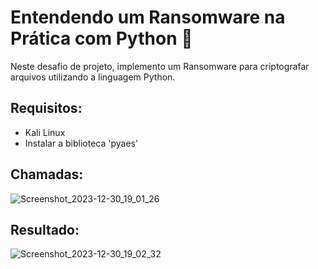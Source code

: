# Entendendo um Ransomware na Prática com Python 👾

Neste desafio de projeto, implemento um Ransomware para criptografar arquivos utilizando a linguagem Python.

## Requisitos:

* Kali Linux
* Instalar a biblioteca 'pyaes'

## Chamadas:

![Screenshot_2023-12-30_19_01_26](https://github.com/EduardaMichaelle/projeto-ransomware/assets/78242191/643a89ee-d1e2-4d04-99e0-6fced005ba6f)

## Resultado:

![Screenshot_2023-12-30_19_02_32](https://github.com/EduardaMichaelle/projeto-ransomware/assets/78242191/27fdbbe2-d223-4ff4-b70d-775e209931a4)
